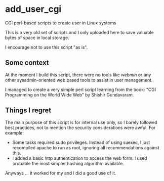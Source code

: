 # add_user_cgi

CGI perl-based scripts to create user in Linux systems

This is a very old set of scripts and I only uploaded here to save valuable bytes of space in local storage.

I encourage not to use this script "as is".

## Some context

At the moment I build this script, there were no tools like *webmin* or any other sysadmin-oriented web based tools to assist in user management.

I managed to create a very simple perl script learning from the book: "CGI Programming on the World Wide Web" by Shishir Gundavaram.

## Things I regret

The main purpose of this script is for internal use only, so I barely followed best practices, not to mention the security considerations were awful. For example:

- Some tasks required sudo privileges. Instead of using suexec, I just recompiled apache to run as root, ignoring all recommendations against this.
- I added a basic http authentication to access the web form. I used probable the most simpler hashing algorithm available.

Anyways ... it worked for my and I did a good use of it.
